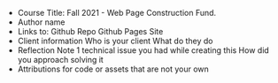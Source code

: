 - Course Title: Fall 2021 - Web Page Construction Fund.
- Author name
- Links to:
  Github Repo
  Github Pages Site
- Client information
  Who is your client
  What do they do
- Reflection
  Note 1 technical issue you had while creating this
  How did you approach solving it
- Attributions for code or assets that are not your own
